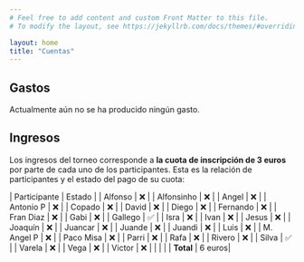 ```yaml
---
# Feel free to add content and custom Front Matter to this file.
# To modify the layout, see https://jekyllrb.com/docs/themes/#overriding-theme-defaults

layout: home
title: "Cuentas"
---
```


## Gastos

Actualmente aún no se ha producido ningún gasto.

## Ingresos

Los ingresos del torneo corresponde a **la cuota de inscripción de 3 euros** por parte de cada uno de los participantes. Esta es la relación de participantes y el estado del pago de su cuota:

| Participante | Estado |
| Alfonso      |   ❌   |
| Alfonsinho   |   ❌   |
| Angel        |   ❌   |
| Antonio P    |   ❌   |
| Copado       |   ❌   |
| David        |   ❌   |
| Diego        |   ❌   |
| Fernando     |   ❌   |
| Fran Diaz    |   ❌   |
| Gabi         |   ❌   |
| Gallego      |   ✅   |
| Isra         |   ❌   |
| Ivan         |   ❌   |
| Jesus        |   ❌   |
| Joaquín      |   ❌   |
| Juancar      |   ❌   |
| Juande       |   ❌   |
| Juandi       |   ❌   |
| Luis         |   ❌   |
| M. Angel P   |   ❌   |
| Paco Misa    |   ❌   |
| Parri        |   ❌   |
| Rafa         |   ❌   |
| Rivero       |   ❌   |
| Silva        |   ✅   |
| Varela       |   ❌   |
| Vega         |   ❌   |
| Victor       |   ❌   |
|              |        |
| **Total**    | 6 euros|
